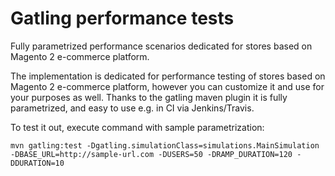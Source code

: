 Gatling performance tests
=========================
Fully parametrized performance scenarios dedicated for stores based on Magento 2 e-commerce platform.

The implementation is dedicated for performance testing of stores based on Magento 2 e-commerce platform, however you can customize it and use for your purposes as well.
Thanks to the gatling maven plugin it is fully parametrized, and easy to use e.g. in CI via Jenkins/Travis.

To test it out, execute command with sample parametrization:

    mvn gatling:test -Dgatling.simulationClass=simulations.MainSimulation -DBASE_URL=http://sample-url.com -DUSERS=50 -DRAMP_DURATION=120 -DDURATION=10


